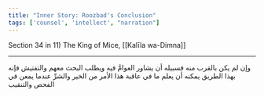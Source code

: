 ```yaml
---
title: "Inner Story: Roozbad's Conclusion"
tags: ['counsel', 'intellect', "narration"]
---
```


 Section 34 in 11) The King of Mice, [[Kalīla wa-Dimna]]

---
وإن لم يكن بالقرب منه فسبيله أن يشاور العوامَّ فيه ويطلب البحث معهم والتفتيش فإنه بهذا الطريق يمكنه أن يعلم ما في عاقبة هذا الأمر من الخير والشرِّ عندما يمعن في الفحص والتنقيب
